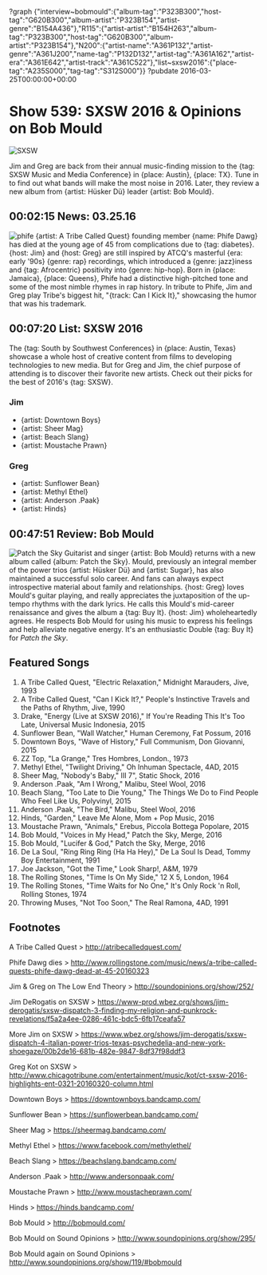 ?graph {"interview~bobmould":{"album-tag":"P323B300","host-tag":"G620B300","album-artist":"P323B154","artist-genre":"B154A436"},"R115":{"artist-artist":"B154H263","album-tag":"P323B300","host-tag":"G620B300","album-artist":"P323B154"},"N200":{"artist-name":"A361P132","artist-genre":"A361J200","name-tag":"P132D132","artist-tag":"A361A162","artist-era":"A361E642","artist-track":"A361C522"},"list~sxsw2016":{"place-tag":"A235S000","tag-tag":"S312S000"}}
?pubdate 2016-03-25T00:00:00+00:00

# Show 539: SXSW 2016 & Opinions on Bob Mould

![SXSW](http://sound-images.s3.amazonaws.com/images/2016/sxswweb.jpg)

Jim and Greg are back from their annual music-finding mission to the {tag: SXSW Music and Media Conference} in {place: Austin}, {place: TX}. Tune in to find out what bands will make the most noise in 2016. Later, they review a new album from {artist: Hüsker Dü} leader {artist: Bob Mould}.


## 00:02:15 News: 03.25.16
![phife](http://sound-images.s3.amazonaws.com/images/2016/phife.jpg)
{artist: A Tribe Called Quest} founding member {name: Phife Dawg} has died at the young age of 45 from complications due to {tag: diabetes}. {host: Jim} and {host: Greg} are still inspired by ATCQ's masterful {era: early '90s} {genre: rap} recordings, which introduced a {genre: jazz}iness and {tag: Afrocentric} positivity into {genre: hip-hop}. Born in {place: Jamaica}, {place: Queens}, Phife had a distinctive high-pitched tone and some of the most nimble rhymes in rap history. In tribute to Phife, Jim and Greg play Tribe's biggest hit, "{track: Can I Kick It}," showcasing the humor that was his trademark.

## 00:07:20 List: SXSW 2016
The {tag: South by Southwest Conferences} in {place: Austin, Texas} showcase a whole host of creative content from films to developing technologies to new media. But for Greg and Jim, the chief purpose of attending is to discover their favorite new artists. Check out their picks for the best of 2016's {tag: SXSW}. 

### Jim
- {artist: Downtown Boys}
- {artist: Sheer Mag}
- {artist: Beach Slang}
- {artist: Moustache Prawn}

### Greg
- {artist: Sunflower Bean}
- {artist: Methyl Ethel}
- {artist: Anderson .Paak}
- {artist: Hinds}

## 00:47:51 Review: Bob Mould
![Patch the Sky](http://is5.mzstatic.com/image/thumb/Music49/v4/68/d5/00/68d500ee-b45e-8127-a2ff-9954430a37ef/source/600x600bb.jpg "524371/1072816506")
Guitarist and singer {artist: Bob Mould} returns with a new album called {album: Patch the Sky}. Mould, previously an integral member of the power trios {artist: Hüsker Dü} and {artist: Sugar}, has also maintained a successful solo career. And fans can always expect introspective material about family and relationships. {host: Greg} loves Mould's guitar playing, and really appreciates the juxtaposition of the up-tempo rhythms with the dark lyrics. He calls this Mould's mid-career renaissance and gives the album a {tag: Buy It}. {host: Jim} wholeheartedly agrees. He respects Bob Mould for using his music to express his feelings and help alleviate negative energy. It's an enthusiastic Double {tag: Buy It} for *Patch the Sky*.



## Featured Songs

1. A Tribe Called Quest, "Electric Relaxation," Midnight Marauders, Jive, 1993 
1. A Tribe Called Quest, "Can I Kick It?," People's Instinctive Travels and the Paths of Rhythm, Jive, 1990
1. Drake, "Energy (Live at SXSW 2016)," If You're Reading This It's Too Late, Universal Music Indonesia, 2015
1. Sunflower Bean, "Wall Watcher," Human Ceremony, Fat Possum, 2016
1. Downtown Boys, "Wave of History," Full Communism, Don Giovanni, 2015
1. ZZ Top, "La Grange," Tres Hombres, London., 1973
1. Methyl Ethel, "Twilight Driving," Oh Inhuman Spectacle, 4AD, 2015
1. Sheer Mag, "Nobody's Baby," III 7", Static Shock, 2016
1. Anderson .Paak, "Am I Wrong," Malibu, Steel Wool, 2016
1. Beach Slang, "Too Late to Die Young," The Things We Do to Find People Who Feel Like Us, Polyvinyl, 2015
1. Anderson .Paak, "The Bird," Malibu, Steel Wool, 2016
1. Hinds, "Garden," Leave Me Alone, Mom + Pop Music, 2016
1. Moustache Prawn, "Animals," Erebus, Piccola Bottega Popolare, 2015
1. Bob Mould, "Voices in My Head," Patch the Sky, Merge, 2016
1. Bob Mould, "Lucifer & God," Patch the Sky, Merge, 2016
1. De La Soul, "Ring Ring Ring (Ha Ha Hey)," De La Soul Is Dead, Tommy Boy Entertainment, 1991 
1. Joe Jackson, "Got the Time," Look Sharp!, A&M, 1979 
1. The Rolling Stones, "Time Is On My Side," 12 X 5, London, 1964 
1. The Rolling Stones, "Time Waits for No One," It's Only Rock 'n Roll, Rolling Stones, 1974 
1. Throwing Muses, "Not Too Soon," The Real Ramona, 4AD, 1991 


## Footnotes

A Tribe Called Quest > http://atribecalledquest.com/

Phife Dawg dies > http://www.rollingstone.com/music/news/a-tribe-called-quests-phife-dawg-dead-at-45-20160323

Jim & Greg on The Low End Theory > http://soundopinions.org/show/252/

Jim DeRogatis on SXSW > https://www-prod.wbez.org/shows/jim-derogatis/sxsw-dispatch-3-finding-my-religion-and-punkrock-revelations/f5a2a4ee-0286-461c-bdc5-6fb17ceafa57

More Jim on SXSW > https://www.wbez.org/shows/jim-derogatis/sxsw-dispatch-4-italian-power-trios-texas-psychedelia-and-new-york-shoegaze/00b2de16-681b-482e-9847-8df37f98ddf3

Greg Kot on SXSW > http://www.chicagotribune.com/entertainment/music/kot/ct-sxsw-2016-highlights-ent-0321-20160320-column.html

Downtown Boys > https://downtownboys.bandcamp.com/

Sunflower Bean > https://sunflowerbean.bandcamp.com/

Sheer Mag > https://sheermag.bandcamp.com/

Methyl Ethel > https://www.facebook.com/methylethel/

Beach Slang > https://beachslang.bandcamp.com/

Anderson .Paak > http://www.andersonpaak.com/

Moustache Prawn > http://www.moustacheprawn.com/

Hinds > https://hinds.bandcamp.com/

Bob Mould > http://bobmould.com/

Bob Mould on Sound Opinions > http://www.soundopinions.org/show/295/

Bob Mould again on Sound Opinions > http://www.soundopinions.org/show/119/#bobmould